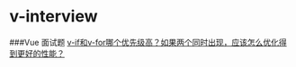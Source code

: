 # v-interview
###Vue 面试题
[v-if和v-for哪个优先级高？如果两个同时出现，应该怎么优化得到更好的性能？](../v-interview/interviews/001.md)